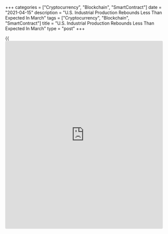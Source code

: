 +++
categories = ["Cryptocurrency", "Blockchain", "SmartContract"]
date = "2021-04-15"
description = "U.S. Industrial Production Rebounds Less Than Expected In March"
tags = ["Cryptocurrency", "Blockchain", "SmartContract"]
title = "U.S. Industrial Production Rebounds Less Than Expected In March"
type = "post"
+++

{{<iframe id="large-banner" src="https://www.bounty.group/#slide=27.0" width="100%" height="600" scrolling="no" style="border: 0px solid rgb(216, 221, 230); border-radius: 3px;">}}

After reporting a sharp pullback in U.S. industrial production in the
previous month, the Federal Reserve released a report on Thursday
showing production rebounded in the month of March.

The Fed said industrial production jumped by 1.4 percent in March after
plunging by a downwardly revised 2.6 percent in February.

The rebound fell short of expectations, however, as economists had
expected production to spike by 2.8 percent compared to the 2.2 percent
slump originally reported for the previous month.

"Industrial output did recover following weather-related disruptions in
February, but the scale of the bounce-back was a little disappointing,"
said James Knightley, Chief International Economist at ING.

He added, "A significant proportion of this can be blamed on
semiconductor shortages, but as this situation improves, the
manufacturing sectors looks set to roar back strongly."

The increase in industrial production came as manufacturing output
surged up by 2.7 percent in March after tumbling by 3.7 percent in
February, while mining output soared by 5.7 percent after plummeting by
5.6 percent.

Meanwhile, the report showed an 11.4 percent nosedive in utilities
output in March following a 9.2 percent spike in February, as the demand
for heating fell because of a swing in temperatures.

The Fed also said capacity utilization for the industrial sector rose to
74.4 percent in March from a downwardly revised 73.4 in February.

Economists had expected capacity utilization to climb to 75.7 percent
from the 73.8 percent originally reported for the previous month.

Capacity utilization in the manufacturing and mining sectors increased
to 73.8 percent and 82.2 percent, respectively, while capacity
utilization in the utilities sector slid to 68.8 percent.

For comments and feedback [contact](https://www.playgroundfx.com/contact/): editorial@rtt[news](https://www.letsplayfx.com/blog/forex-news-website/).com

[Economic News][1]

 **What parts of the world are seeing the best (and worst) economic
performances lately? Click[here][2] to check out our [Econ Scorecard][2]
and find out! See up-to-the-moment [ranking](https://www.playgroundfx.com/blog/crypto-exchange-ranking/)s for the best and worst
performers in [GDP][2], [unemployment rate][3], [inflation][4] and much
more.**

   1. www.rtt[news](https://www.letsplayfx.com/blog/forex-news-website/).com/Content/EconomicNews.aspx
   2. www.rtt[news](https://www.letsplayfx.com/blog/forex-news-website/).com/economic-scorecard/world-rank/GDP/highest-performance.aspx
   3. www.rtt[news](https://www.letsplayfx.com/blog/forex-news-website/).com/economic-scorecard/world-rank/unemployment-rate/lowest-performance.aspx
   4. www.rtt[news](https://www.letsplayfx.com/blog/forex-news-website/).com/economic-scorecard/world-rank/CPI/highest-performance.aspx